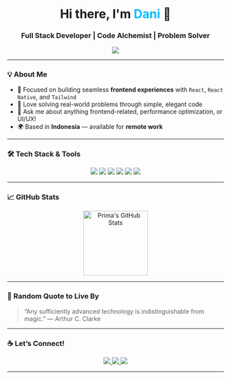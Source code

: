 <!-- Banner / ASCII Style -->
<h1 align="center">Hi there, I'm <span style="color:#00bfff">Dani</span> 👋</h1>
<h3 align="center">Full Stack Developer | Code Alchemist | Problem Solver</h3>

<p align="center">
  <img src="https://readme-typing-svg.herokuapp.com?font=Fira+Code&size=22&pause=1000&color=00BFFF&center=true&vCenter=true&width=440&lines=I+build+interfaces+that+matter;I+turn+code+into+solutions;I+create+for+humans%2C+not+just+machines" />
</p>

---

### 💡 About Me
- 🎯 Focused on building seamless **frontend experiences** with `React`, `React Native`, and `Tailwind`
- 🧠 Love solving real-world problems through simple, elegant code
- 💬 Ask me about anything frontend-related, performance optimization, or UI/UX!
- 🌍 Based in **Indonesia** — available for **remote work**

---

### 🛠️ Tech Stack & Tools

<p align="center">
  <img src="https://img.shields.io/badge/Code-React-informational?style=flat&logo=react&logoColor=white&color=61DAFB"/>
  <img src="https://img.shields.io/badge/Mobile-ReactNative-informational?style=flat&logo=react&logoColor=white&color=61DAFB"/>
  <img src="https://img.shields.io/badge/Style-TailwindCSS-informational?style=flat&logo=tailwind-css&logoColor=white&color=38B2AC"/>
  <img src="https://img.shields.io/badge/State-Redux-informational?style=flat&logo=redux&logoColor=white&color=764ABC"/>
  <img src="https://img.shields.io/badge/Backend-Node.js-informational?style=flat&logo=node.js&logoColor=white&color=339933"/>
  <img src="https://img.shields.io/badge/Versioning-Git-informational?style=flat&logo=git&logoColor=white&color=F05032"/>
</p>

---

### 📈 GitHub Stats

<p align="center">
  <img src="https://github-readme-stats.vercel.app/api?username=primaramadhaniputra&show_icons=true&theme=radical&hide_title=true&count_private=true" alt="Prima's GitHub Stats" height="150"/>
</p>

---

### 🧠 Random Quote to Live By

> “Any sufficiently advanced technology is indistinguishable from magic.” — Arthur C. Clarke

---

### ☕ Let’s Connect!

<p align="center">
  <a href="https://www.linkedin.com/in/prima-ramadhani-putra-642378227" target="_blank">
    <img src="https://img.shields.io/badge/LinkedIn-Dani-informational?style=flat&logo=linkedin&logoColor=white&color=0A66C2"/>
  </a>
  <a href="mailto:primaramadhanip@gmail.com">
    <img src="https://img.shields.io/badge/Email-primaramadhani-informational?style=flat&logo=gmail&logoColor=white&color=D14836"/>
  </a>
  <a href="https://portfolio-amber-two-91.vercel.app/" target="_blank">
    <img src="https://img.shields.io/badge/Portfolio-Visit-informational?style=flat&logo=web&logoColor=white&color=orange"/>
  </a>
</p>

---

<p align="center">
  <img src="https://komarev.com/ghpvc/?username=primaramadhani&style=flat-square&color=blue" alt=""/>
</p>

